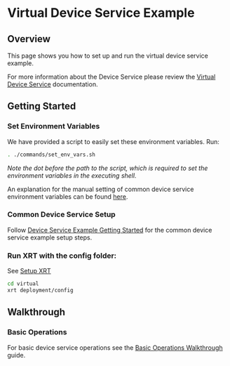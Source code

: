 # Virtual Device Service Example

## Overview

This page shows you how to set up and run the virtual device service example.

For more information about the Device Service please review the [Virtual Device Service](https://www.link.to.virtual.device.service.docs) documentation.

## Getting Started

### **Set Environment Variables**

We have provided a script to easily set these environment variables. Run:
```bash
. ./commands/set_env_vars.sh
```
*Note the dot before the path to the script, which is required to set the environment variables in the executing shell.*

An explanation for the manual setting of common device service environment variables can be found [here](../interactive-walkthrough/ds-getting-started-common.md/#Device-service-configuration-setup).

### **Common Device Service Setup**
Follow [Device Service Example Getting Started](../interactive-walkthrough/ds-getting-started-common.md) for the common device service example setup steps.


### **Run XRT with the config folder:**

See [Setup XRT](../interactive-walkthrough/setup-xrt.md)

```bash
cd virtual
xrt deployment/config
```

## Walkthrough

### Basic Operations

For basic device service operations see the [Basic Operations Walkthrough](../interactive-walkthrough/basic-operations.md) guide.
